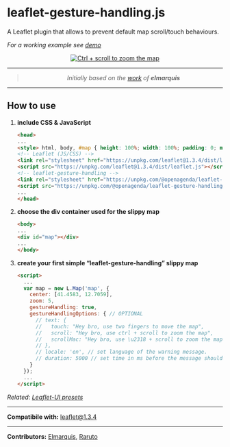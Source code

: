 # leaflet-gesture-handling.js

A Leaflet plugin that allows to prevent default map scroll/touch behaviours.


_For a working example see [demo](https://raruto.github.io/leaflet-gesture-handling/examples/leaflet-gesture-handling.html)_


<p align="center">
    <a href="https://raruto.github.io/leaflet-gesture-handling/examples/leaflet-gesture-handling.html"><img src="https://raruto.github.io/img/leaflet-gesture-handling.png" alt="Ctrl + scroll to zoom the map" /></a>
</p>


---

<blockquote>
    <p align="center">
        <em>Initially based on the <a href="https://github.com/elmarquis/Leaflet.GestureHandling">work</a> of <strong>elmarquis</strong></em>
    </p>
</blockquote>

---

## How to use

1. **include CSS & JavaScript**
    ```html
    <head>
    ...
    <style> html, body, #map { height: 100%; width: 100%; padding: 0; margin: 0; } </style>
    <!-- Leaflet (JS/CSS) -->
    <link rel="stylesheet" href="https://unpkg.com/leaflet@1.3.4/dist/leaflet.css" />
    <script src="https://unpkg.com/leaflet@1.3.4/dist/leaflet.js"></script>
    <!-- leaflet-gesture-handling -->
    <link rel="stylesheet" href="https://unpkg.com/@openagenda/leaflet-gesture-handling@latest/dist/leaflet-gesture-handling.min.css" type="text/css">
    <script src="https://unpkg.com/@openagenda/leaflet-gesture-handling@latest/dist/leaflet-gesture-handling.min.js"></script>
    ...
    </head>
    ```
2. **choose the div container used for the slippy map**
    ```html
    <body>
    ...
    <div id="map"></div>
    ...
    </body>
    ```
3. **create your first simple “leaflet-gesture-handling” slippy map**
    ```html
    <script>
      ...
      var map = new L.Map('map', {
        center: [41.4583, 12.7059],
        zoom: 5,
        gestureHandling: true,
        gestureHandlingOptions: { // OPTIONAL
          // text: {
          //   touch: "Hey bro, use two fingers to move the map",
          //   scroll: "Hey bro, use ctrl + scroll to zoom the map",
          //   scrollMac: "Hey bro, use \u2318 + scroll to zoom the map"
          // },
          // locale: 'en', // set language of the warning message.
          // duration: 5000 // set time in ms before the message should disappear.
        }
      });
      ...
    </script>
    ```
_Related: [Leaflet-UI presets](https://github.com/raruto/leaflet-ui)_

---

**Compatibile with:** leaflet@1.3.4

---

**Contributors:** [Elmarquis](https://github.com/elmarquis/Leaflet.GestureHandling), [Raruto](https://github.com/Raruto/leaflet-gesture-handling)
